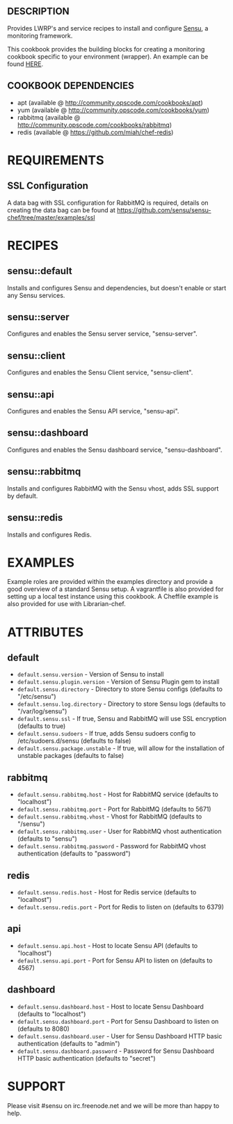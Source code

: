 ## DESCRIPTION
Provides LWRP's and service recipes to install and configure
[Sensu](https://github.com/sensu/sensu/wiki), a monitoring framework.

This cookbook provides the building blocks for creating a monitoring
cookbook specific to your environment (wrapper). An example can be
found [HERE](https://github.com/portertech/chef-monitor).

## COOKBOOK DEPENDENCIES
* apt (available @ http://community.opscode.com/cookbooks/apt)
* yum (available @ http://community.opscode.com/cookbooks/yum)
* rabbitmq (available @ http://community.opscode.com/cookbooks/rabbitmq)
* redis (available @ https://github.com/miah/chef-redis)

REQUIREMENTS
============

SSL Configuration
---
A data bag with SSL configuration for RabbitMQ is required, details on creating the data bag can be found at https://github.com/sensu/sensu-chef/tree/master/examples/ssl


RECIPES
=======

sensu::default
---
Installs and configures Sensu and dependencies, but doesn't enable or start any Sensu services.

sensu::server
---
Configures and enables the Sensu server service, "sensu-server".

sensu::client
---
Configures and enables the Sensu Client service, "sensu-client".

sensu::api
---
Configures and enables the Sensu API service, "sensu-api".

sensu::dashboard
---
Configures and enables the Sensu dashboard service, "sensu-dashboard".

sensu::rabbitmq
---
Installs and configures RabbitMQ with the Sensu vhost, adds SSL support by default.

sensu::redis
---
Installs and configures Redis.


EXAMPLES
=====
Example roles are provided within the examples directory and provide a good overview of a standard Sensu setup. A vagrantfile is also provided for setting up a local test instance using this cookbook. A Cheffile example is also provided for use with Librarian-chef.


ATTRIBUTES
==========

default
-------
* `default.sensu.version` - Version of Sensu to install
* `default.sensu.plugin.version` - Version of Sensu Plugin gem to install
* `default.sensu.directory` - Directory to store Sensu configs (defaults to "/etc/sensu")
* `default.sensu.log.directory` - Directory to store Sensu logs (defaults to "/var/log/sensu")
* `default.sensu.ssl` - If true, Sensu and RabbitMQ will use SSL encryption (defaults to true)
* `default.sensu.sudoers` - If true, adds Sensu sudoers config to /etc/sudoers.d/sensu (defaults to false)
* `default.sensu.package.unstable` - If true, will allow for the installation of unstable packages (defaults to false)

rabbitmq
--------
* `default.sensu.rabbitmq.host` - Host for RabbitMQ service (defaults to "localhost")
* `default.sensu.rabbitmq.port` - Port for RabbitMQ (defaults to 5671)
* `default.sensu.rabbitmq.vhost` - Vhost for RabbitMQ (defaults to "/sensu")
* `default.sensu.rabbitmq.user` - User for RabbitMQ vhost authentication (defaults to "sensu")
* `default.sensu.rabbitmq.password` - Password for RabbitMQ vhost authentication (defaults to "password")

redis
-----
* `default.sensu.redis.host` - Host for Redis service (defaults to "localhost")
* `default.sensu.redis.port` - Port for Redis to listen on (defaults to 6379)

api
---
* `default.sensu.api.host` - Host to locate Sensu API (defaults to "localhost")
* `default.sensu.api.port` - Port for Sensu API to listen on (defaults to 4567)

dashboard
---------
* `default.sensu.dashboard.host` - Host to locate Sensu Dashboard (defaults to "localhost")
* `default.sensu.dashboard.port` - Port for Sensu Dashboard to listen on (defaults to 8080)
* `default.sensu.dashboard.user` - User for Sensu Dashboard HTTP basic authentication (defaults to "admin")
* `default.sensu.dashboard.password` - Password for Sensu Dashboard HTTP basic authentication (defaults to "secret")


SUPPORT
=======
Please visit #sensu on irc.freenode.net and we will be more than happy to help.
